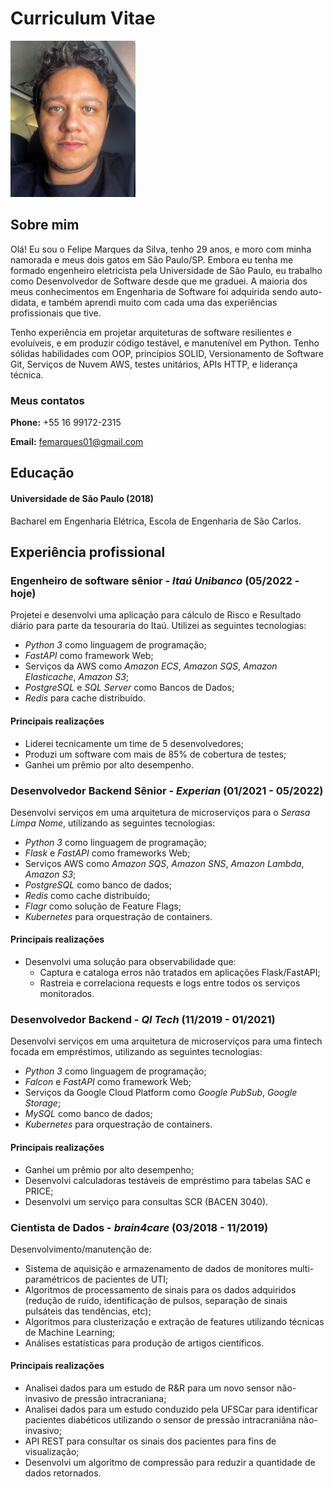 # Curriculum Vitae

<img src="./me.JPG" alt="me" width="200"/>

## Sobre mim

Olá! Eu sou o Felipe Marques da Silva, tenho 29 anos, e moro com minha namorada e meus dois gatos em São Paulo/SP.
Embora eu tenha me formado engenheiro eletricista pela Universidade de São Paulo, eu trabalho como Desenvolvedor de
Software desde que me graduei. A maioria dos meus conhecimentos em Engenharia de Software foi adquirida sendo
auto-didata, e também aprendi muito com cada uma das experiências profissionais que tive.

Tenho experiência em projetar arquiteturas de software resilientes e evoluíveis, e em produzir código testável, e
manutenível em Python. Tenho sólidas habilidades com OOP, princípios SOLID, Versionamento de Software Git, Serviços de
Nuvem AWS, testes unitários, APIs HTTP, e liderança técnica.

### Meus contatos

**Phone:** +55 16 99172-2315

**Email:** femarques01@gmail.com

## Educação

#### Universidade de São Paulo (2018)

Bacharel em Engenharia Elétrica, Escola de Engenharia de São Carlos.

## Experiência profissional

### **Engenheiro de software sênior** - *Itaú Unibanco* (05/2022 - hoje)

Projetei e desenvolvi uma aplicação para cálculo de Risco e Resultado diário para parte da tesouraria do Itaú.
Utilizei as seguintes tecnologias:

- *Python 3* como linguagem de programação;
- *FastAPI* como framework Web;
- Serviços da AWS como *Amazon ECS*, *Amazon SQS*, *Amazon Elasticache*, *Amazon S3*;
- *PostgreSQL* e *SQL Server* como Bancos de Dados;
- *Redis* para cache distribuído.

#### Principais realizações

- Liderei tecnicamente um time de 5 desenvolvedores;
- Produzi um software com mais de 85% de cobertura de testes;
- Ganhei um prêmio por alto desempenho.

### **Desenvolvedor Backend Sênior** - *Experian* (01/2021 - 05/2022)

Desenvolvi serviços em uma arquitetura de microserviços para o *Serasa Limpa Nome*, utilizando as seguintes tecnologias:

- *Python 3* como linguagem de programação;
- *Flask* e *FastAPI* como frameworks Web;
- Serviços AWS como *Amazon SQS*, *Amazon SNS*, *Amazon Lambda*, *Amazon S3*;
- *PostgreSQL* como banco de dados;
- *Redis* como cache distribuído;
- *Flagr* como solução de Feature Flags;
- *Kubernetes* para orquestração de containers.

#### Principais realizações

- Desenvolvi uma solução para observabilidade que:
    - Captura e cataloga erros não tratados em aplicações Flask/FastAPI;
    - Rastreia e correlaciona requests e logs entre todos os serviços monitorados.

### **Desenvolvedor Backend** - *QI Tech* (11/2019 - 01/2021)

Desenvolvi serviços em uma arquitetura de microserviços para uma fintech focada em empréstimos, utilizando as seguintes
tecnologias:

- *Python 3* como linguagem de programação;
- *Falcon* e *FastAPI* como framework Web;
- Serviços da Google Cloud Platform como *Google PubSub*, *Google Storage*;
- *MySQL* como banco de dados;
- *Kubernetes* para orquestração de containers.

#### Principais realizações

- Ganhei um prêmio por alto desempenho;
- Desenvolvi calculadoras testáveis de empréstimo para tabelas SAC e PRICE;
- Desenvolvi um serviço para consultas SCR (BACEN 3040).

### **Cientista de Dados** - *brain4care* (03/2018 - 11/2019)

Desenvolvimento/manutenção de:

- Sistema de aquisição e armazenamento de dados de monitores multi-paramétricos de pacientes de UTI;
- Algoritmos de processamento de sinais para os dados adquiridos (redução de ruído, identificação de pulsos,
  separação de sinais pulsáteis das tendências, etc);
- Algoritmos para clusterização e extração de features utilizando técnicas de Machine Learning;
- Análises estatísticas para produção de artigos científicos.

#### Principais realizações

- Analisei dados para um estudo de R&R para um novo sensor não-invasivo de pressão intracraniana;
- Analisei dados para um estudo conduzido pela UFSCar para identificar pacientes diabéticos utilizando o sensor de
  pressão intracraniâna não-invasivo;
- API REST para consultar os sinais dos pacientes para fins de visualização;
- Desenvolvi um algoritmo de compressão para reduzir a quantidade de dados retornados.
